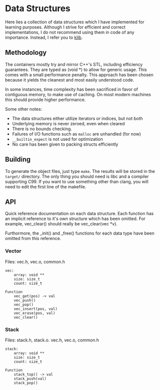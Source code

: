 # Data Structures
Here lies a collection of data structures which I have implemented for learning purposes. Although I strive for efficient and correct implementations, I do not recommend using them in code of any importance. Instead, I refer you to [klib](https://github.com/attractivechaos/klib).

## Methodology
The containers mostly try and mirror C++'s STL, including efficiency guarantees. They are typed as (void \*) to allow for generic usage. This comes with a small performance penalty. This approach has been chosen because it yields the cleanest and most easily understood code.

In some instances, time complexity has been sacrificed in favor of contiguous memory, to make use of caching. On most modern machines this should provide higher performance.

Some other notes:
* The data structures either utilize iterators or indices, but not both
* Underlying memory is never zeroed, even when cleared
* There is no bounds checking.
* Failures of I/O functions such as `malloc` are unhandled (for now)
* `__builtin_expect` is not used for optimization
* No care has been given to packing structs efficiently

## Building
To generate the object files, just type `make`. The results will be stored in the `target/` directory. The only thing you should need is libc and a compiler supporting C99. If you want to use something other than clang, you will need to edit the first line of the makefile.

## API
Quick reference documentation on each data structure. Each function has an implicit reference to it's own structure which has been omitted. For example, vec\_clear() should really be vec\_clear(vec \*v).

Furthormore, the \_init() and \_free() functions for each data type have been omitted from this reference.

### Vector
Files: vec.h, vec.o, common.h
```
vec:
    array: void **
    size: size_t
    count: size_t

Function
    vec_get(pos) -> val
    vec_push()
    vec_pop()
    vec_insert(pos, val)
    vec_erase(pos, val)
    vec_clear()
```

### Stack
Files: stack.h, stack.o. vec.h, vec.o, common.h
```
stack:
    array: void **
    size: size_t
    count: size_t

Function
    stack_top() -> val
    stack_push(val)
    stack_pop()
```
